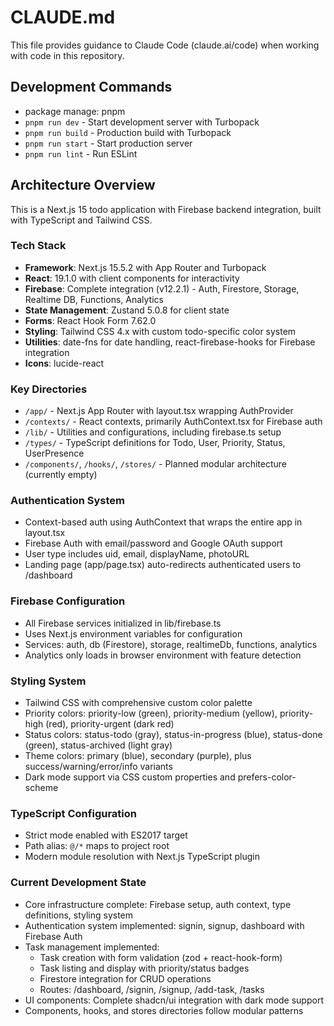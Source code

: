 # CLAUDE.md

This file provides guidance to Claude Code (claude.ai/code) when working with code in this repository.

## Development Commands
- package manage: pnpm
- `pnpm run dev` - Start development server with Turbopack
- `pnpm run build` - Production build with Turbopack
- `pnpm run start` - Start production server
- `pnpm run lint` - Run ESLint

## Architecture Overview

This is a Next.js 15 todo application with Firebase backend integration, built with TypeScript and Tailwind CSS.

### Tech Stack
- **Framework**: Next.js 15.5.2 with App Router and Turbopack
- **React**: 19.1.0 with client components for interactivity
- **Firebase**: Complete integration (v12.2.1) - Auth, Firestore, Storage, Realtime DB, Functions, Analytics
- **State Management**: Zustand 5.0.8 for client state
- **Forms**: React Hook Form 7.62.0
- **Styling**: Tailwind CSS 4.x with custom todo-specific color system
- **Utilities**: date-fns for date handling, react-firebase-hooks for Firebase integration
- **Icons**: lucide-react

### Key Directories
- `/app/` - Next.js App Router with layout.tsx wrapping AuthProvider
- `/contexts/` - React contexts, primarily AuthContext.tsx for Firebase auth
- `/lib/` - Utilities and configurations, including firebase.ts setup
- `/types/` - TypeScript definitions for Todo, User, Priority, Status, UserPresence
- `/components/`, `/hooks/`, `/stores/` - Planned modular architecture (currently empty)

### Authentication System
- Context-based auth using AuthContext that wraps the entire app in layout.tsx
- Firebase Auth with email/password and Google OAuth support
- User type includes uid, email, displayName, photoURL
- Landing page (app/page.tsx) auto-redirects authenticated users to /dashboard

### Firebase Configuration
- All Firebase services initialized in lib/firebase.ts
- Uses Next.js environment variables for configuration
- Services: auth, db (Firestore), storage, realtimeDb, functions, analytics
- Analytics only loads in browser environment with feature detection

### Styling System
- Tailwind CSS with comprehensive custom color palette
- Priority colors: priority-low (green), priority-medium (yellow), priority-high (red), priority-urgent (dark red)
- Status colors: status-todo (gray), status-in-progress (blue), status-done (green), status-archived (light gray)
- Theme colors: primary (blue), secondary (purple), plus success/warning/error/info variants
- Dark mode support via CSS custom properties and prefers-color-scheme

### TypeScript Configuration
- Strict mode enabled with ES2017 target
- Path alias: `@/*` maps to project root
- Modern module resolution with Next.js TypeScript plugin

### Current Development State
- Core infrastructure complete: Firebase setup, auth context, type definitions, styling system
- Authentication system implemented: signin, signup, dashboard with Firebase Auth
- Task management implemented: 
  * Task creation with form validation (zod + react-hook-form)
  * Task listing and display with priority/status badges
  * Firestore integration for CRUD operations
  * Routes: /dashboard, /signin, /signup, /add-task, /tasks
- UI components: Complete shadcn/ui integration with dark mode support
- Components, hooks, and stores directories follow modular patterns
